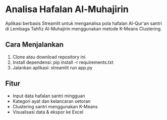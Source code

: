 # Analisa Hafalan Al-Muhajirin

Aplikasi berbasis Streamlit untuk menganalisa pola hafalan Al-Qur'an santri di Lembaga Tahfiz Al-Muhajirin menggunakan metode K-Means Clustering.

## Cara Menjalankan

1. Clone atau download repository ini
2. Install dependensi:
pip install -r requirements.txt
3. Jalankan aplikasi:
streamlit run app.py


## Fitur

- Input data hafalan santri mingguan
- Kategori ayat dan kelancaran setoran
- Clustering santri menggunakan K-Means
- Visualisasi data & ekspor ke Excel
